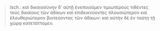 

>  *Isch.*: καὶ δικαιοσύνην δ' αὐτῇ ἐνεποιοῦμεν τιμιωτέρους τιθέντες τοὺς δικαίους τῶν ἀδίκων καὶ ἐπιδεικνύοντες πλουσιώτερον καὶ ἐλευθεριώτερον βιοτεύοντας τῶν ἀδίκων: καὶ αὐτὴν δὲ ἐν ταύτῃ τῇ χώρᾳ κατετάττομεν.